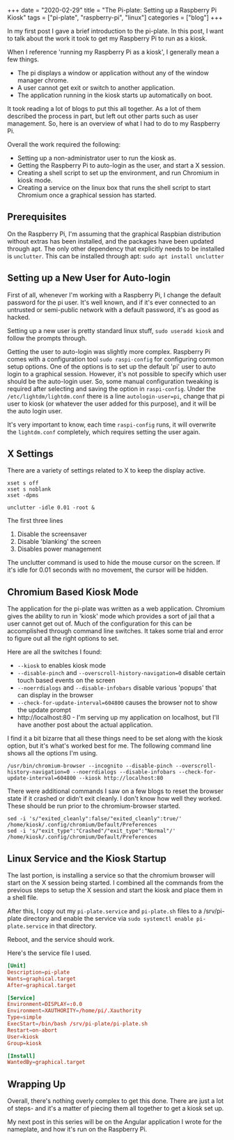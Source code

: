 +++ 
date = "2020-02-29"
title = "The Pi-plate: Setting up a Raspberry Pi Kiosk"
tags = ["pi-plate", "raspberry-pi", "linux"]
categories = ["blog"]
+++

In my first post I gave a brief introduction to the pi-plate.  In this post, I want to talk about the work it took to get my Raspberry Pi to run as a kiosk.

 When I reference 'running my Raspberry Pi as a kiosk', I generally mean a few things.
* The pi displays a window or application without any of the window manager chrome.
* A user cannot get exit or switch to another application.
* The application running in the kiosk starts up automatically on boot.

It took reading a lot of blogs to put this all together.  As a lot of them described the process in part, but left out other parts such as user management.  So, here is an overview of what I had to do to my Raspberry Pi.

Overall the work required the following:
* Setting up a non-administrator user to run the kiosk as.
* Getting the Raspberry Pi to auto-login as the user, and start a X session.
* Creating a shell script to set up the environment, and run Chromium in kiosk mode.
* Creating a service on the linux box that runs the shell script to start Chromium once a graphical session has started.

## Prerequisites

On the Raspberry Pi, I'm assuming that the graphical Raspbian distribution without extras has been installed, and the packages have been updated through apt.  The only other dependency that explicitly needs to be installed is ```unclutter```.  This can be installed through apt: ```sudo apt install unclutter```

## Setting up a New User for Auto-login

First of all, whenever I'm working with a Raspberry Pi, I change the default password for the pi user.  It's well known, and if it's ever connected to an untrusted or semi-public network with a default password, it's as good as hacked.

Setting up a new user is pretty standard linux stuff, ```sudo useradd kiosk``` and follow the prompts through.

Getting the user to auto-login was slightly more complex.  Raspberry Pi comes with a configuration tool ```sudo raspi-config``` for configuring common setup options.  One of the options is to set up the default 'pi' user to auto login to a graphical session.   However, it's not possible to specify which user should be the auto-login user.  So, some manual configuration tweaking is required after selecting and saving the option in ```raspi-config```.  Under the ```/etc/lightdm/lightdm.conf``` there is a line ```autologin-user=pi```, change that pi user to kiosk (or whatever the user added for this purpose), and it will be the auto login user.

It's very important to know, each time ```raspi-config``` runs, it will overwrite the ```lightdm.conf``` completely, which requires setting the user again.

## X Settings

There are a variety of settings related to X to keep the display active.

```
xset s off
xset s noblank
xset -dpms

unclutter -idle 0.01 -root &
```
The first three lines 
1. Disable the screensaver
2. Disable 'blanking' the screen
3. Disables power management

The unclutter command is used to hide the mouse cursor on the screen.  If it's idle for 0.01 seconds with no movement, the cursor will be hidden.

## Chromium Based Kiosk Mode

The application for the pi-plate was written as a web application.  Chromium gives the ability to run in 'kiosk' mode which provides a sort of jail that a user cannot get out of.  Much of the configuration for this can be accomplished through command line switches. It takes some trial and error to figure out all the right options to set.

Here are all the switches I found:

* ```--kiosk``` to enables kiosk mode  
* ```--disable-pinch``` and ```--overscroll-history-navigation=0``` disable certain touch based events on the screen
* ```--noerrdialogs``` and ```--disable-infobars``` disable various 'popups' that can display in the browser
* ```--check-for-update-interval=604800``` causes the browser not to show the update prompt
* http://localhost:80 - I'm serving up my application on localhost, but I'll have another post about the actual application.

I find it a bit bizarre that all these things need to be set along with the kiosk option, but it's what's worked best for me.  The following command line shows all the options I'm using.

```
/usr/bin/chromium-browser --incognito --disable-pinch --overscroll-history-navigation=0 --noerrdialogs --disable-infobars --check-for-update-interval=604800 --kiosk http://localhost:80
```

There were additional commands I saw on a few blogs to reset the browser state if it crashed or didn't exit cleanly.  I don't know how well they worked.  These should be run prior to the chromium-browser started.

```
sed -i 's/"exited_cleanly":false/"exited_cleanly":true/' /home/kiosk/.config/chromium/Default/Preferences
sed -i 's/"exit_type":"Crashed"/"exit_type":"Normal"/' /home/kiosk/.config/chromium/Default/Preferences
```

## Linux Service and the Kiosk Startup

The last portion, is installing a service so that the chromium browser will start on the X session being started.  I combined all the commands from the previous steps to setup the X session and start the kiosk and place them in a shell file.

After this, I copy out my ```pi-plate.service``` and ```pi-plate.sh``` files to a /srv/pi-plate directory and enable the service via ```sudo systemctl enable pi-plate.service``` in that directory.

Reboot, and the service should work.

Here's the service file I used.

```toml
[Unit]
Description=pi-plate
Wants=graphical.target
After=graphical.target

[Service]
Environment=DISPLAY=:0.0
Environment=XAUTHORITY=/home/pi/.Xauthority
Type=simple
ExecStart=/bin/bash /srv/pi-plate/pi-plate.sh
Restart=on-abort
User=kiosk
Group=kiosk

[Install]
WantedBy=graphical.target
```

## Wrapping Up

Overall, there's nothing overly complex to get this done.  There are just a lot of steps- and it's a matter of piecing them all together to get a kiosk set up.

My next post in this series will be on the Angular application I wrote for the nameplate, and how it's run on the Raspberry Pi.